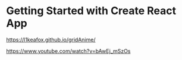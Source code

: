 # Getting Started with Create React App

https://l1keafox.github.io/gridAnime/


https://www.youtube.com/watch?v=bAwEj_mSzOs
